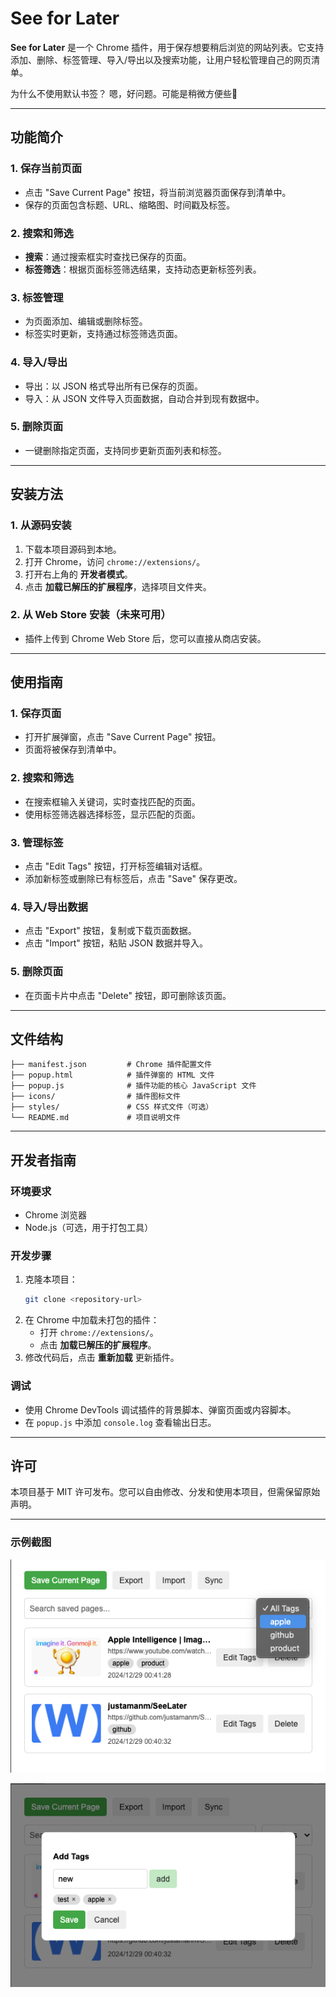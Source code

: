
# See for Later

**See for Later** 是一个 Chrome 插件，用于保存想要稍后浏览的网站列表。它支持添加、删除、标签管理、导入/导出以及搜索功能，让用户轻松管理自己的网页清单。

为什么不使用默认书签？
嗯，好问题。可能是稍微方便些🤔

---

## 功能简介

### 1. **保存当前页面**
- 点击 "Save Current Page" 按钮，将当前浏览器页面保存到清单中。
- 保存的页面包含标题、URL、缩略图、时间戳及标签。

### 2. **搜索和筛选**
- **搜索**：通过搜索框实时查找已保存的页面。
- **标签筛选**：根据页面标签筛选结果，支持动态更新标签列表。

### 3. **标签管理**
- 为页面添加、编辑或删除标签。
- 标签实时更新，支持通过标签筛选页面。

### 4. **导入/导出**
- 导出：以 JSON 格式导出所有已保存的页面。
- 导入：从 JSON 文件导入页面数据，自动合并到现有数据中。

### 5. **删除页面**
- 一键删除指定页面，支持同步更新页面列表和标签。

---

## 安装方法

### 1. 从源码安装
1. 下载本项目源码到本地。
2. 打开 Chrome，访问 `chrome://extensions/`。
3. 打开右上角的 **开发者模式**。
4. 点击 **加载已解压的扩展程序**，选择项目文件夹。

### 2. 从 Web Store 安装（未来可用）
- 插件上传到 Chrome Web Store 后，您可以直接从商店安装。

---

## 使用指南

### 1. 保存页面
- 打开扩展弹窗，点击 "Save Current Page" 按钮。
- 页面将被保存到清单中。

### 2. 搜索和筛选
- 在搜索框输入关键词，实时查找匹配的页面。
- 使用标签筛选器选择标签，显示匹配的页面。

### 3. 管理标签
- 点击 "Edit Tags" 按钮，打开标签编辑对话框。
- 添加新标签或删除已有标签后，点击 "Save" 保存更改。

### 4. 导入/导出数据
- 点击 "Export" 按钮，复制或下载页面数据。
- 点击 "Import" 按钮，粘贴 JSON 数据并导入。

### 5. 删除页面
- 在页面卡片中点击 "Delete" 按钮，即可删除该页面。

---

## 文件结构

```
├── manifest.json         # Chrome 插件配置文件
├── popup.html            # 插件弹窗的 HTML 文件
├── popup.js              # 插件功能的核心 JavaScript 文件
├── icons/                # 插件图标文件
├── styles/               # CSS 样式文件（可选）
└── README.md             # 项目说明文件
```

---

## 开发者指南

### 环境要求
- Chrome 浏览器
- Node.js（可选，用于打包工具）

### 开发步骤
1. 克隆本项目：
   ```bash
   git clone <repository-url>
   ```
2. 在 Chrome 中加载未打包的插件：
   - 打开 `chrome://extensions/`。
   - 点击 **加载已解压的扩展程序**。
3. 修改代码后，点击 **重新加载** 更新插件。

### 调试
- 使用 Chrome DevTools 调试插件的背景脚本、弹窗页面或内容脚本。
- 在 `popup.js` 中添加 `console.log` 查看输出日志。

---

## 许可
本项目基于 MIT 许可发布。您可以自由修改、分发和使用本项目，但需保留原始声明。

---

### 示例截图
![show](pic1.png)

![show](pic2.png)
